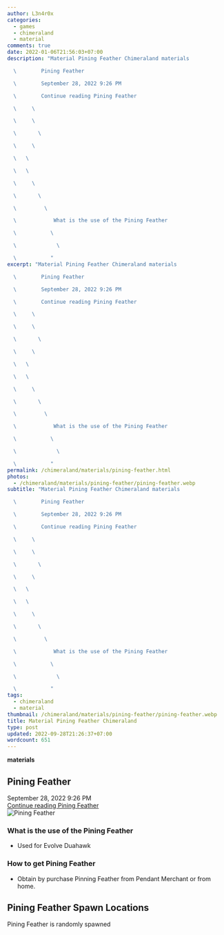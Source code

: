 ```yaml
---
author: L3n4r0x
categories:
  - games
  - chimeraland
  - material
comments: true
date: 2022-01-06T21:56:03+07:00
description: "Material Pining Feather Chimeraland materials

  \        Pining Feather

  \        September 28, 2022 9:26 PM

  \        Continue reading Pining Feather

  \     \ 

  \     \ 

  \       \ 

  \     \ 

  \   \ 

  \   \ 

  \     \ 

  \       \ 

  \         \ 

  \            What is the use of the Pining Feather

  \           \ 

  \             \ 

  \           "
excerpt: "Material Pining Feather Chimeraland materials

  \        Pining Feather

  \        September 28, 2022 9:26 PM

  \        Continue reading Pining Feather

  \     \ 

  \     \ 

  \       \ 

  \     \ 

  \   \ 

  \   \ 

  \     \ 

  \       \ 

  \         \ 

  \            What is the use of the Pining Feather

  \           \ 

  \             \ 

  \           "
permalink: /chimeraland/materials/pining-feather.html
photos:
  - /chimeraland/materials/pining-feather/pining-feather.webp
subtitle: "Material Pining Feather Chimeraland materials

  \        Pining Feather

  \        September 28, 2022 9:26 PM

  \        Continue reading Pining Feather

  \     \ 

  \     \ 

  \       \ 

  \     \ 

  \   \ 

  \   \ 

  \     \ 

  \       \ 

  \         \ 

  \            What is the use of the Pining Feather

  \           \ 

  \             \ 

  \           "
tags:
  - chimeraland
  - material
thumbnail: /chimeraland/materials/pining-feather/pining-feather.webp
title: Material Pining Feather Chimeraland
type: post
updated: 2022-09-28T21:26:37+07:00
wordcount: 651
---
```


<link
  rel="stylesheet"
  href="https://rawcdn.githack.com/dimaslanjaka/Web-Manajemen/870a349/css/bootstrap-5-3-0-alpha3-wrapper.css"
/>
<section id="bootstrap-wrapper">
  <div data-bs-theme="dark">
    <div
      class="row g-0 border rounded overflow-hidden flex-md-row mb-4 shadow-sm position-relative bg-dark text-light"
    >
      <div class="col p-4 d-flex flex-column position-static">
        <strong class="d-inline-block mb-2 text-success">materials</strong>
        <h2 class="mb-0">Pining Feather</h2>
        <div class="mb-1 text-muted">September 28, 2022 9:26 PM</div>
        <a
          href="/chimeraland/materials/pining-feather.html"
          class="stretched-link d-none text-primary"
          >Continue reading Pining Feather</a
        >
      </div>
      <div class="col-auto d-none d-md-block d-lg-block">
        <img
          src="https://www.webmanajemen.com/chimeraland/materials/pining-feather/pining-feather.webp"
          alt="Pining Feather"
        />
      </div>
    </div>
    <div class="row">
      <div class="col-lg-6 col-12 mb-2">
        <div class="card">
          <div class="card-body">
            <h3 class="card-title">What is the use of the Pining Feather</h3>
            <div class="card-text">
              <ul>
                <li>Used for Evolve Duahawk</li>
              </ul>
            </div>
          </div>
        </div>
      </div>
      <div class="col-lg-6 col-12 mb-2">
        <div class="card">
          <div class="card-body">
            <h3 class="card-title">How to get Pining Feather</h3>
            <div class="card-text">
              <ul>
                <li>
                  Obtain by purchase Pinning Feather from Pendant Merchant or
                  from home.
                </li>
              </ul>
            </div>
          </div>
        </div>
      </div>
      <div class="col-12 mb-2">
        <h2>Pining Feather Spawn Locations</h2>
        <p>Pining Feather is randomly spawned</p>
      </div>
    </div>
  </div>
</section>